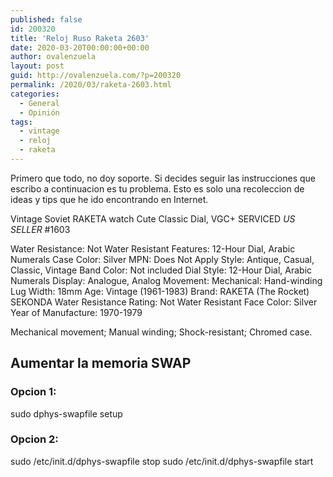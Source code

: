 ```yaml
---
published: false
id: 200320
title: 'Reloj Ruso Raketa 2603'
date: 2020-03-20T00:00:00+00:00
author: ovalenzuela
layout: post
guid: http://ovalenzuela.com/?p=200320
permalink: /2020/03/raketa-2603.html
categories:
  - General
  - Opinión
tags:
  - vintage
  - reloj
  - raketa
---
```


Primero que todo, no doy soporte. Si decides seguir las instrucciones que escribo a continuacion es tu problema.
Esto es solo una recoleccion de ideas y tips que he ido encontrando en Internet.


Vintage Soviet RAKETA watch Cute Classic Dial, VGC+ SERVICED *US SELLER* #1603


Water Resistance:	Not Water Resistant	Features:	12-Hour Dial, Arabic Numerals
Case Color:	Silver	MPN:
Does Not Apply
Style:	Antique, Casual, Classic, Vintage	Band Color:	Not included
Dial Style:	12-Hour Dial, Arabic Numerals	Display:	Analogue, Analog
Movement:	Mechanical: Hand-winding	Lug Width:	18mm
Age:	Vintage (1961-1983)	Brand:
RAKETA (The Rocket) SEKONDA
Water Resistance Rating:	Not Water Resistant	Face Color:	Silver
Year of Manufacture:	1970-1979


Mechanical movement;
Manual winding;
Shock-resistant;
Chromed case.

## Aumentar la memoria SWAP

### Opcion 1:
sudo dphys-swapfile setup

### Opcion 2:
sudo /etc/init.d/dphys-swapfile stop
sudo /etc/init.d/dphys-swapfile start
